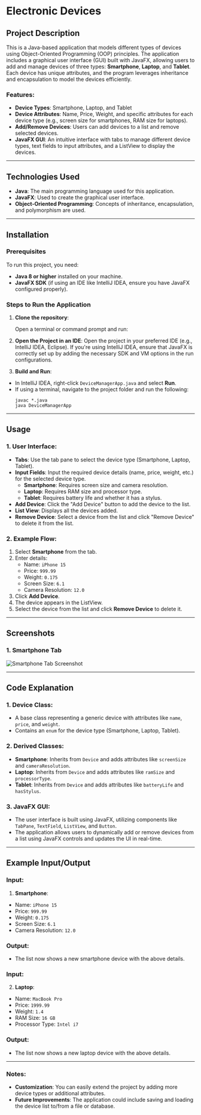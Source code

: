 # Electronic Devices

## Project Description

This is a Java-based application that models different types of devices using Object-Oriented Programming (OOP) principles. The application includes a graphical user interface (GUI) built with JavaFX, allowing users to add and manage devices of three types: **Smartphone**, **Laptop**, and **Tablet**. Each device has unique attributes, and the program leverages inheritance and encapsulation to model the devices efficiently.

### Features:
- **Device Types**: Smartphone, Laptop, and Tablet
- **Device Attributes**: Name, Price, Weight, and specific attributes for each device type (e.g., screen size for smartphones, RAM size for laptops).
- **Add/Remove Devices**: Users can add devices to a list and remove selected devices.
- **JavaFX GUI**: An intuitive interface with tabs to manage different device types, text fields to input attributes, and a ListView to display the devices.

---

## Technologies Used
- **Java**: The main programming language used for this application.
- **JavaFX**: Used to create the graphical user interface.
- **Object-Oriented Programming**: Concepts of inheritance, encapsulation, and polymorphism are used.

---

## Installation

### Prerequisites

To run this project, you need:
- **Java 8 or higher** installed on your machine.
- **JavaFX SDK** (if using an IDE like IntelliJ IDEA, ensure you have JavaFX configured properly).

### Steps to Run the Application

1. **Clone the repository**:

   Open a terminal or command prompt and run:

2. **Open the Project in an IDE**:
Open the project in your preferred IDE (e.g., IntelliJ IDEA, Eclipse). If you're using IntelliJ IDEA, ensure that JavaFX is correctly set up by adding the necessary SDK and VM options in the run configurations.

3. **Build and Run**:
- In IntelliJ IDEA, right-click `DeviceManagerApp.java` and select **Run**.
- If using a terminal, navigate to the project folder and run the following:
  ```
  javac *.java
  java DeviceManagerApp
  ```

---

## Usage

### 1. **User Interface**:
- **Tabs**: Use the tab pane to select the device type (Smartphone, Laptop, Tablet).
- **Input Fields**: Input the required device details (name, price, weight, etc.) for the selected device type.
  - **Smartphone**: Requires screen size and camera resolution.
  - **Laptop**: Requires RAM size and processor type.
  - **Tablet**: Requires battery life and whether it has a stylus.
- **Add Device**: Click the "Add Device" button to add the device to the list.
- **List View**: Displays all the devices added.
- **Remove Device**: Select a device from the list and click "Remove Device" to delete it from the list.

### 2. **Example Flow**:
1. Select **Smartphone** from the tab.
2. Enter details:
   - Name: `iPhone 15`
   - Price: `999.99`
   - Weight: `0.175`
   - Screen Size: `6.1`
   - Camera Resolution: `12.0`
3. Click **Add Device**.
4. The device appears in the ListView.
5. Select the device from the list and click **Remove Device** to delete it.

---

## Screenshots

### 1. **Smartphone Tab**
![Smartphone Tab Screenshot](https://github.com/user-attachments/assets/b4fdb1e7-3205-4831-bb04-ce8eb77120e5)

---

## Code Explanation

### 1. **Device Class**:
- A base class representing a generic device with attributes like `name`, `price`, and `weight`.
- Contains an `enum` for the device type (Smartphone, Laptop, Tablet).

### 2. **Derived Classes**:
- **Smartphone**: Inherits from `Device` and adds attributes like `screenSize` and `cameraResolution`.
- **Laptop**: Inherits from `Device` and adds attributes like `ramSize` and `processorType`.
- **Tablet**: Inherits from `Device` and adds attributes like `batteryLife` and `hasStylus`.

### 3. **JavaFX GUI**:
- The user interface is built using JavaFX, utilizing components like `TabPane`, `TextField`, `ListView`, and `Button`.
- The application allows users to dynamically add or remove devices from a list using JavaFX controls and updates the UI in real-time.

---

## Example Input/Output
### Input:
1. **Smartphone**:
- Name: `iPhone 15`
- Price: `999.99`
- Weight: `0.175`
- Screen Size: `6.1`
- Camera Resolution: `12.0`

### Output:
- The list now shows a new smartphone device with the above details.


  
### Input:
2. **Laptop**:
 - Name: `MacBook Pro`
 - Price: `1999.99`
 - Weight: `1.4`
 - RAM Size: `16 GB`
 - Processor Type: `Intel i7`

### Output:
- The list now shows a new laptop device with the above details.

---

### Notes:
- **Customization**: You can easily extend the project by adding more device types or additional attributes.
- **Future Improvements**: The application could include saving and loading the device list to/from a file or database.



